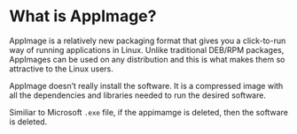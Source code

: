 # What is AppImage?
AppImage is a relatively new packaging format that gives you a click-to-run way 
of running applications in Linux. Unlike traditional DEB/RPM packages, AppImages 
can be used on any distribution and this is what makes them so attractive to the 
Linux users.

AppImage doesn’t really install the software. It is a compressed image with all 
the dependencies and libraries needed to run the desired software.

Similiar to Microsoft `.exe` file, if the appimamge is deleted, then the 
software is deleted.
